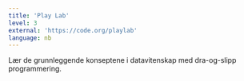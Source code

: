 ```yaml
---
title: 'Play Lab'
level: 3
external: 'https://code.org/playlab'
language: nb
---
```


Lær de grunnleggende konseptene i datavitenskap med 
dra-og-slipp programmering.
